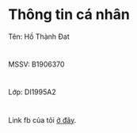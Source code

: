 # Thông tin cá nhân
Tên: Hồ Thành Đat
#
MSSV: B1906370
#
Lớp: DI1995A2
#
Link fb của tôi [ở đây](https://www.facebook.com/profile.php?id=100052842335770).
